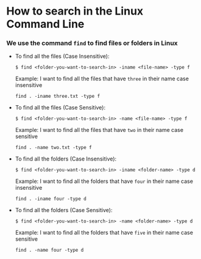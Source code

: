 # How to search in the Linux Command Line

### We use the command `find` to find files or folders in Linux

- To find all the files (Case Insensitive):

  ```
  $ find <folder-you-want-to-search-in> -iname <file-name> -type f
  ```

  Example: I want to find all the files that have `three` in their name case insensitive

  ```
  find . -iname three.txt -type f
  ```

- To find all the files (Case Sensitive):

  ```
  $ find <folder-you-want-to-search-in> -name <file-name> -type f
  ```

  Example: I want to find all the files that have `two` in their name case sensitive

  ```
  find . -name two.txt -type f
  ```

- To find all the folders (Case Insensitive):

  ```
  $ find <folder-you-want-to-search-in> -iname <folder-name> -type d
  ```

  Example: I want to find all the folders that have `four` in their name case insensitive

  ```
  find . -iname four -type d
  ```

- To find all the folders (Case Sensitive):

  ```
  $ find <folder-you-want-to-search-in> -name <folder-name> -type d
  ```

  Example: I want to find all the folders that have `five` in their name case sensitive

  ```
  find . -name four -type d
  ```
